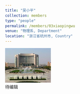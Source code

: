 ```yaml
---
title: "吴小平"
collection: members
type: "people"
permalink: /members/03xiaopingwu
venue: "物理系, Department"
location: "浙江省杭州市, Country"
---
```


<img src='/images/profile.png' width='150' ><br>
待编辑
